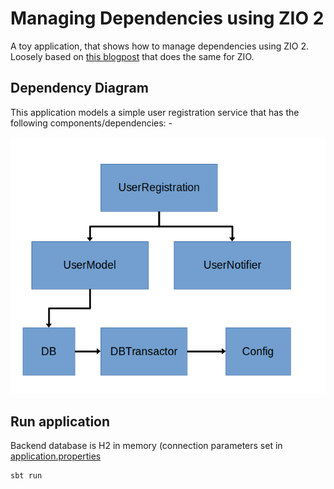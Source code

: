 # Managing Dependencies using ZIO 2

A toy application, that shows how to manage dependencies using ZIO 2. Loosely based on [this blogpost](https://blog.softwaremill.com/managing-dependencies-using-zio-8acc1539e276) that does the same for ZIO.

## Dependency Diagram
This application models a simple user registration service that has the following components/dependencies: -

![Dependency Diagram](dependency_diagram.png "Dependency Diagram")

## Run application
Backend database is H2 in memory (connection parameters set in [application.properties](src/main/resources/application.properties)

```shell
sbt run
```

